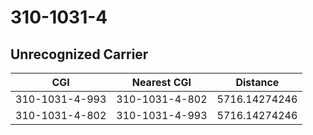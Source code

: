 # 310-1031-4
## Unrecognized Carrier


| CGI | Nearest CGI | Distance |
|-----|-------------|----------|
| 310-1031-4-993 | 310-1031-4-802 | 5716.14274246 |
| 310-1031-4-802 | 310-1031-4-993 | 5716.14274246 |
